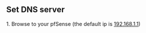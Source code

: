 <h2>Set DNS server</h2>
1. Browse to your pfSense (the default ip is <a href="https://192.168.1.1">192.168.1.1</a>)
